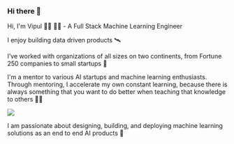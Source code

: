 ### Hi there 👋

<!--
**pksvv/pksvv** is a ✨ _special_ ✨ repository because its `README.md` (this file) appears on your GitHub profile.

Here are some ideas to get you started:

- 🔭 I’m currently working on ...
- 🌱 I’m currently learning ...
- 👯 I’m looking to collaborate on ...
- 🤔 I’m looking for help with ...
- 💬 Ask me about ...
- 📫 How to reach me: ...
- 😄 Pronouns: ...
- ⚡ Fun fact: ...
-->


Hi, I'm Vipul 👋🏾  👨‍💻 - A Full Stack Machine Learning Engineer

I enjoy building data driven products 🛰

I’ve worked with organizations of all sizes on two continents, from Fortune 250 companies to small startups 🚩

I'm a mentor to various AI startups and machine learning enthusiasts. Through mentoring, I accelerate my own constant learning, because there is always something that you want to do better when teaching that knowledge to others 👨‍🔬

<img src="https://www.incimages.com/uploaded_files/image/1920x1080/getty_691886452_405128.jpg">



I am passionate about designing, building, and deploying machine learning solutions as an end to end AI products 🎩

